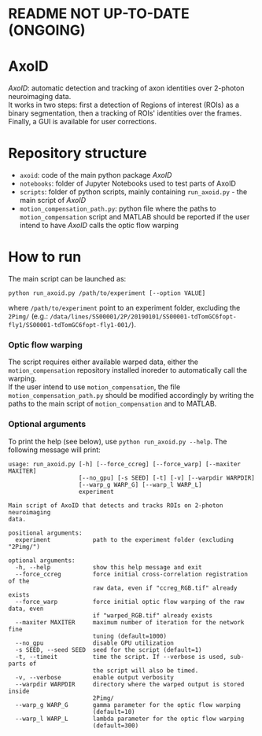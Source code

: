 # README NOT UP-TO-DATE (ONGOING)
# AxoID
*AxoID*: automatic detection and tracking of axon identities over 2-photon neuroimaging data.  
It works in two steps: first a detection of Regions of interest (ROIs) as a binary segmentation, then a tracking of ROIs' identities over the frames. Finally, a GUI is available for user corrections.

# Repository structure
  * `axoid`: code of the main python package *AxoID*
  * `notebooks`: folder of Jupyter Notebooks used to test parts of AxoID
  * `scripts`: folder of python scripts, mainly containing `run_axoid.py` - the main script of *AxoID*
  * `motion_compensation_path.py`: python file where the paths to `motion_compensation` script and MATLAB should be reported if the user intend to have *AxoID* calls the optic flow warping

# How to run
The main script can be launched as:
```
python run_axoid.py /path/to/experiment [--option VALUE]
```
where `/path/to/experiment` point to an experiment folder, excluding the `2Pimg/` (e.g.: `/data/lines/SS00001/2P/20190101/SS00001-tdTomGC6fopt-fly1/SS00001-tdTomGC6fopt-fly1-001/`).

### Optic flow warping
The script requires either available warped data, either the `motion_compensation` repository installed inoreder to automatically call the warping.  
If the user intend to use `motion_compensation`, the file `motion_compensation_path.py` should be modified accordingly by writing the paths to the main script of `motion_compensation` and to MATLAB.

### Optional arguments
To print the help (see below), use `python run_axoid.py --help`. The following message will print:
```
usage: run_axoid.py [-h] [--force_ccreg] [--force_warp] [--maxiter MAXITER]
                    [--no_gpu] [-s SEED] [-t] [-v] [--warpdir WARPDIR]
                    [--warp_g WARP_G] [--warp_l WARP_L]
                    experiment

Main script of AxoID that detects and tracks ROIs on 2-photon neuroimaging
data.

positional arguments:
  experiment            path to the experiment folder (excluding "2Pimg/")

optional arguments:
  -h, --help            show this help message and exit
  --force_ccreg         force initial cross-correlation registration of the
                        raw data, even if "ccreg_RGB.tif" already exists
  --force_warp          force initial optic flow warping of the raw data, even
                        if "warped_RGB.tif" already exists
  --maxiter MAXITER     maximum number of iteration for the network fine
                        tuning (default=1000)
  --no_gpu              disable GPU utilization
  -s SEED, --seed SEED  seed for the script (default=1)
  -t, --timeit          time the script. If --verbose is used, sub-parts of
                        the script will also be timed.
  -v, --verbose         enable output verbosity
  --warpdir WARPDIR     directory where the warped output is stored inside
                        2Pimg/
  --warp_g WARP_G       gamma parameter for the optic flow warping
                        (default=10)
  --warp_l WARP_L       lambda parameter for the optic flow warping
                        (default=300)
```
